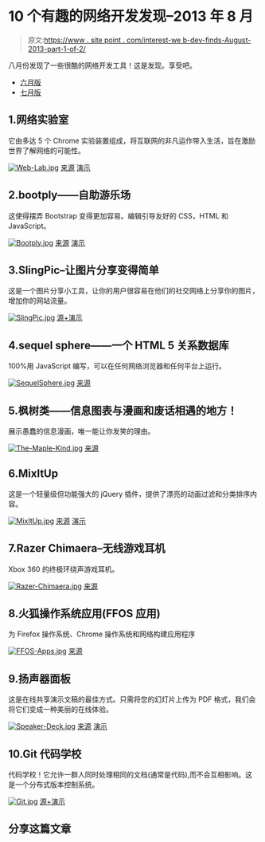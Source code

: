 # 10 个有趣的网络开发发现–2013 年 8 月

> 原文:[https://www . site point . com/interest-we b-dev-finds-August-2013-part-1-of-2/](https://www.sitepoint.com/interesting-web-dev-finds-august-2013-part-1-of-2/)

八月份发现了一些很酷的网络开发工具！这是发现。享受吧。

*   [六月版](http://www.jquery4u.com/random/30-interesting-web-dev-finds-june-2013-part-13/)
*   [七月版](http://www.jquery4u.com/javascript/interesting-jquery-javascript-web-dev-july-2012/)

## 1.网络实验室

它由多达 5 个 Chrome 实验装置组成，将互联网的非凡运作带入生活，旨在激励世界了解网络的可能性。

[![Web-Lab.jpg](../Images/19d7b1bff46c3c299546a9fd76f5b586.png)](https://github.com/GoogleChrome/ChromeWebLab) 
[来源](https://github.com/GoogleChrome/ChromeWebLab) [演示](http://www.chromeweblab.com/)

## 2.bootply——自助游乐场

这使得摆弄 Bootstrap 变得更加容易。编辑引导友好的 CSS，HTML 和 JavaScript。

[![Bootply.jpg](../Images/657f6176eee2170522be2113bf67a6f4.png)](http://bootply.com/) 
[来源](http://bootply.com/) [演示](http://bootply.com/new)

## 3.SlingPic–让图片分享变得简单

这是一个图片分享小工具，让你的用户很容易在他们的社交网络上分享你的图片，增加你的网站流量。

[![SlingPic.jpg](../Images/5f79da8e7ad322e31b6ce56de51a7f0a.png)](http://slingpic.com/) 
[源+演示](http://slingpic.com/)

## 4.sequel sphere——一个 HTML 5 关系数据库

100%用 JavaScript 编写，可以在任何网络浏览器和任何平台上运行。

[![SequelSphere.jpg](../Images/7abd5a0911fb8c3e66a2fd8db563d00c.png)](http://www.sequelsphere.com/) 
[来源](http://www.sequelsphere.com/)

## 5.枫树类——信息图表与漫画和废话相遇的地方！

展示愚蠢的信息漫画，唯一能让你发笑的理由。

[![The-Maple-Kind.jpg](../Images/d626522e6c8b944ba995d8063af45aff.png)](http://www.themaplekind.com/life-death-according-to-web-designers/) 
[来源](http://www.themaplekind.com/life-death-according-to-web-designers/)

## 6.MixItUp

这是一个轻量级但功能强大的 jQuery 插件，提供了漂亮的动画过滤和分类排序内容。

[![MixItUp.jpg](../Images/6f5a81203d8ddbb3cab16ef05646cbed.png)](http://mixitup.io/) 
[来源](http://mixitup.io/) [演示](http://mixitup.io/demos/cards)

## 7.Razer Chimaera–无线游戏耳机

Xbox 360 的终极环绕声游戏耳机。

[![Razer-Chimaera.jpg](../Images/ff344b710a3a544fab14fcca5d46f662.png)](http://www.razerzone.com/minisite/chimaera) 
[来源](http://www.razerzone.com/minisite/chimaera)

## 8.火狐操作系统应用(FFOS 应用)

为 Firefox 操作系统、Chrome 操作系统和网络构建应用程序

[![FFOS-Apps.jpg](../Images/f7420ee30361b7ee7e56cdad9529e2b6.png)](http://thenittygritty.co/ffos-apps) 
[来源](http://thenittygritty.co/ffos-apps)

## 9.扬声器面板

这是在线共享演示文稿的最佳方式。只需将您的幻灯片上传为 PDF 格式，我们会将它们变成一种美丽的在线体验。

[![Speaker-Deck.jpg](../Images/bfac84b2b79867dcfd64b56133f0764a.png)](https://speakerdeck.com/) 
[来源](https://speakerdeck.com/) [演示](https://speakerdeck.com/bipuldeb/seven-deadly-tricks-seven-ways-to-storytelling)

## 10.Git 代码学校

代码学校！它允许一群人同时处理相同的文档(通常是代码),而不会互相影响。这是一个分布式版本控制系统。

[![Git.jpg](../Images/20af0be764f29fc086e763491cc1714b.png)](http://try.github.io/levels/1/challenges/1) 
[源+演示](http://try.github.io/levels/1/challenges/1)

## 分享这篇文章